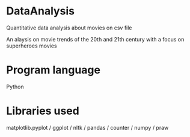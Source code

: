 # DataAnalysis
Quantitative data analysis about movies on csv file

An alaysis on movie trends of the 20th and 21th century with a focus on superheroes movies 

# Program language
Python

# Libraries used
matplotlib.pyplot / ggplot / nltk / pandas / counter / numpy / praw

